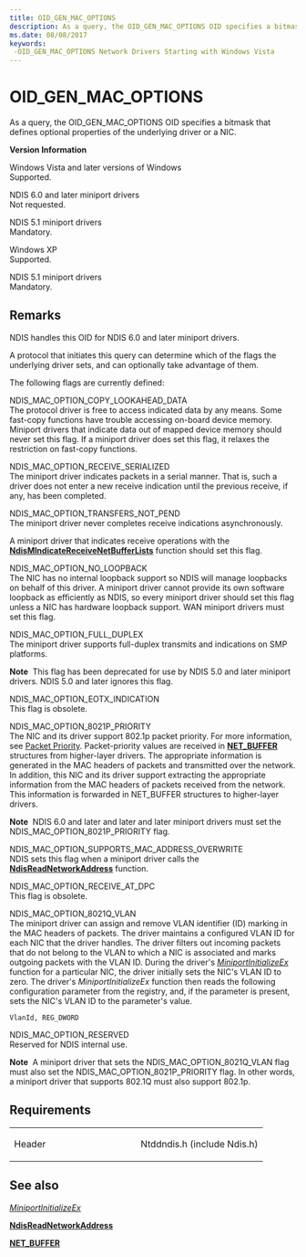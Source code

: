 ```yaml
---
title: OID_GEN_MAC_OPTIONS
description: As a query, the OID_GEN_MAC_OPTIONS OID specifies a bitmask that defines optional properties of the underlying driver or a NIC.
ms.date: 08/08/2017
keywords: 
 -OID_GEN_MAC_OPTIONS Network Drivers Starting with Windows Vista
---
```


# OID\_GEN\_MAC\_OPTIONS


As a query, the OID\_GEN\_MAC\_OPTIONS OID specifies a bitmask that defines optional properties of the underlying driver or a NIC.

**Version Information**

<a href="" id="windows-vista-and-later-versions-of-windows"></a>Windows Vista and later versions of Windows  
Supported.

<a href="" id="ndis-6-0-and-later-miniport-drivers"></a>NDIS 6.0 and later miniport drivers  
Not requested.

<a href="" id="ndis-5-1-miniport-drivers"></a>NDIS 5.1 miniport drivers  
Mandatory.

<a href="" id="windows-xp"></a>Windows XP  
Supported.

<a href="" id="ndis-5-1-miniport-drivers"></a>NDIS 5.1 miniport drivers  
Mandatory.

## Remarks

NDIS handles this OID for NDIS 6.0 and later miniport drivers.

A protocol that initiates this query can determine which of the flags the underlying driver sets, and can optionally take advantage of them.

The following flags are currently defined:

<a href="" id="ndis-mac-option-copy-lookahead-data"></a>NDIS\_MAC\_OPTION\_COPY\_LOOKAHEAD\_DATA  
The protocol driver is free to access indicated data by any means. Some fast-copy functions have trouble accessing on-board device memory. Miniport drivers that indicate data out of mapped device memory should never set this flag. If a miniport driver does set this flag, it relaxes the restriction on fast-copy functions.

<a href="" id="ndis-mac-option-receive-serialized"></a>NDIS\_MAC\_OPTION\_RECEIVE\_SERIALIZED  
The miniport driver indicates packets in a serial manner. That is, such a driver does not enter a new receive indication until the previous receive, if any, has been completed.

<a href="" id="ndis-mac-option-transfers-not-pend"></a>NDIS\_MAC\_OPTION\_TRANSFERS\_NOT\_PEND  
The miniport driver never completes receive indications asynchronously.

A miniport driver that indicates receive operations with the [**NdisMIndicateReceiveNetBufferLists**](/windows-hardware/drivers/ddi/ndis/nf-ndis-ndismindicatereceivenetbufferlists) function should set this flag.

<a href="" id="ndis-mac-option-no-loopback"></a>NDIS\_MAC\_OPTION\_NO\_LOOPBACK  
The NIC has no internal loopback support so NDIS will manage loopbacks on behalf of this driver. A miniport driver cannot provide its own software loopback as efficiently as NDIS, so every miniport driver should set this flag unless a NIC has hardware loopback support. WAN miniport drivers must set this flag.

<a href="" id="ndis-mac-option-full-duplex"></a>NDIS\_MAC\_OPTION\_FULL\_DUPLEX  
The miniport driver supports full-duplex transmits and indications on SMP platforms.

**Note**  This flag has been deprecated for use by NDIS 5.0 and later miniport drivers. NDIS 5.0 and later ignores this flag.

 

<a href="" id="ndis-mac-option-eotx-indication"></a>NDIS\_MAC\_OPTION\_EOTX\_INDICATION  
This flag is obsolete.

<a href="" id="ndis-mac-option-8021p-priority"></a>NDIS\_MAC\_OPTION\_8021P\_PRIORITY  
The NIC and its driver support 802.1p packet priority. For more information, see [Packet Priority](/previous-versions/windows/hardware/network/ff562331(v=vs.85)). Packet-priority values are received in [**NET\_BUFFER**](/windows-hardware/drivers/ddi/nbl/ns-nbl-net_buffer) structures from higher-layer drivers. The appropriate information is generated in the MAC headers of packets and transmitted over the network. In addition, this NIC and its driver support extracting the appropriate information from the MAC headers of packets received from the network. This information is forwarded in NET\_BUFFER structures to higher-layer drivers.

**Note**  NDIS 6.0 and later and later and later miniport drivers must set the NDIS\_MAC\_OPTION\_8021P\_PRIORITY flag.

 

<a href="" id="ndis-mac-option-supports-mac-address-overwrite"></a>NDIS\_MAC\_OPTION\_SUPPORTS\_MAC\_ADDRESS\_OVERWRITE  
NDIS sets this flag when a miniport driver calls the [**NdisReadNetworkAddress**](/windows-hardware/drivers/ddi/ndis/nf-ndis-ndisreadnetworkaddress) function.

<a href="" id="ndis-mac-option-receive-at-dpc"></a>NDIS\_MAC\_OPTION\_RECEIVE\_AT\_DPC  
This flag is obsolete.

<a href="" id="ndis-mac-option-8021q-vlan"></a>NDIS\_MAC\_OPTION\_8021Q\_VLAN  
The miniport driver can assign and remove VLAN identifier (ID) marking in the MAC headers of packets. The driver maintains a configured VLAN ID for each NIC that the driver handles. The driver filters out incoming packets that do not belong to the VLAN to which a NIC is associated and marks outgoing packets with the VLAN ID. During the driver's [*MiniportInitializeEx*](/windows-hardware/drivers/ddi/ndis/nc-ndis-miniport_initialize) function for a particular NIC, the driver initially sets the NIC's VLAN ID to zero. The driver's *MiniportInitializeEx* function then reads the following configuration parameter from the registry, and, if the parameter is present, sets the NIC's VLAN ID to the parameter's value.

```syntax
VlanId, REG_DWORD
```

<a href="" id="ndis-mac-option-reserved"></a>NDIS\_MAC\_OPTION\_RESERVED  
Reserved for NDIS internal use.

**Note**  A miniport driver that sets the NDIS\_MAC\_OPTION\_8021Q\_VLAN flag must also set the NDIS\_MAC\_OPTION\_8021P\_PRIORITY flag. In other words, a miniport driver that supports 802.1Q must also support 802.1p.

 

## Requirements

<table>
<colgroup>
<col width="50%" />
<col width="50%" />
</colgroup>
<tbody>
<tr class="odd">
<td><p>Header</p></td>
<td>Ntddndis.h (include Ndis.h)</td>
</tr>
</tbody>
</table>

## See also


[*MiniportInitializeEx*](/windows-hardware/drivers/ddi/ndis/nc-ndis-miniport_initialize)

[**NdisReadNetworkAddress**](/windows-hardware/drivers/ddi/ndis/nf-ndis-ndisreadnetworkaddress)

[**NET\_BUFFER**](/windows-hardware/drivers/ddi/nbl/ns-nbl-net_buffer)

 

